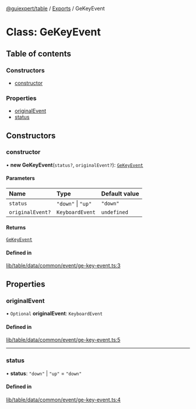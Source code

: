 [@guiexpert/table](../README.md) / [Exports](../modules.md) / GeKeyEvent

# Class: GeKeyEvent

## Table of contents

### Constructors

- [constructor](GeKeyEvent.md#constructor)

### Properties

- [originalEvent](GeKeyEvent.md#originalevent)
- [status](GeKeyEvent.md#status)

## Constructors

### constructor

• **new GeKeyEvent**(`status?`, `originalEvent?`): [`GeKeyEvent`](GeKeyEvent.md)

#### Parameters

| Name | Type | Default value |
| :------ | :------ | :------ |
| `status` | ``"down"`` \| ``"up"`` | `"down"` |
| `originalEvent?` | `KeyboardEvent` | `undefined` |

#### Returns

[`GeKeyEvent`](GeKeyEvent.md)

#### Defined in

[lib/table/data/common/event/ge-key-event.ts:3](https://github.com/guiexperttable/ge-table/blob/a7cb25d/libs/table/src/lib/table/data/common/event/ge-key-event.ts#L3)

## Properties

### originalEvent

• `Optional` **originalEvent**: `KeyboardEvent`

#### Defined in

[lib/table/data/common/event/ge-key-event.ts:5](https://github.com/guiexperttable/ge-table/blob/a7cb25d/libs/table/src/lib/table/data/common/event/ge-key-event.ts#L5)

___

### status

• **status**: ``"down"`` \| ``"up"`` = `"down"`

#### Defined in

[lib/table/data/common/event/ge-key-event.ts:4](https://github.com/guiexperttable/ge-table/blob/a7cb25d/libs/table/src/lib/table/data/common/event/ge-key-event.ts#L4)
